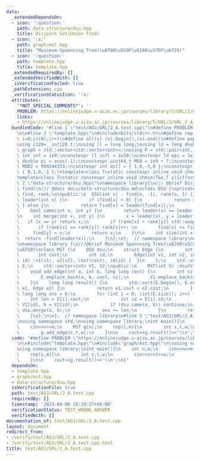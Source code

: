 ```yaml
---
data:
  _extendedDependsOn:
  - icon: ':question:'
    path: data-structure/dsu.hpp
    title: Disjoint Set(Union find)
  - icon: ':x:'
    path: graph/mst.hpp
    title: "Minimum Spannning Tree(\u6700\u5C0F\u5168\u57DF\u6728)"
  - icon: ':question:'
    path: template.hpp
    title: template.hpp
  _extendedRequiredBy: []
  _extendedVerifiedWith: []
  _isVerificationFailed: true
  _pathExtension: cpp
  _verificationStatusIcon: ':x:'
  attributes:
    '*NOT_SPECIAL_COMMENTS*': ''
    PROBLEM: https://onlinejudge.u-aizu.ac.jp/courses/library/5/GRL/2/GRL_2_A
    links:
    - https://onlinejudge.u-aizu.ac.jp/courses/library/5/GRL/2/GRL_2_A
  bundledCode: "#line 1 \"test/AOJ/GRL/2_A.test.cpp\"\n#define PROBLEM \"https://onlinejudge.u-aizu.ac.jp/courses/library/5/GRL/2/GRL_2_A\"\
    \n\n#line 2 \"template.hpp\"\n#include<bits/stdc++.h>\n#define rep(i, N)  for(int\
    \ i=0;i<(N);i++)\n#define all(x) (x).begin(),(x).end()\n#define popcount(x) __builtin_popcount(x)\n\
    using i128=__int128_t;\nusing ll = long long;\nusing ld = long double;\nusing\
    \ graph = std::vector<std::vector<int>>;\nusing P = std::pair<int, int>;\nconstexpr\
    \ int inf = 1e9;\nconstexpr ll infl = 1e18;\nconstexpr ld eps = 1e-6;\nconst long\
    \ double pi = acos(-1);\nconstexpr uint64_t MOD = 1e9 + 7;\nconstexpr uint64_t\
    \ MOD2 = 998244353;\nconstexpr int dx[] = { 1,0,-1,0 };\nconstexpr int dy[] =\
    \ { 0,1,0,-1 };\ntemplate<class T>static constexpr inline void chmax(T&x,T y){if(x<y)x=y;}\n\
    template<class T>static constexpr inline void chmin(T&x,T y){if(x>y)x=y;}\n#line\
    \ 2 \"data-structure/dsu.hpp\"\nnamespace library{\n/// @brief Disjoint Set(Union\
    \ find)\n/// @docs docs/data-structure/dsu.md\nclass DSU {\nprivate:\n  std::vector<int>\
    \ find, rank;\n\npublic:\n  DSU(int n) : find(n, -1), rank(n, 1) {}\n\n    int\
    \ leader(int x) {\n        if (find[x] < 0) {\n            return x;\n       \
    \ } else {\n            return find[x] = leader(find[x]);\n        }\n    }\n\
    \    bool same(int x, int y) {\n        return leader(x) == leader(y);\n    }\n\
    \n    int merge(int x, int y) {\n        x = leader(x), y = leader(y);\n     \
    \   if (x == y) return x;\n        if (rank[x] < rank[y]) std::swap(x, y);\n \
    \       if (rank[x] == rank[y]) rank[x]++; \n        find[x] += find[y];\n   \
    \     find[y] = x;\n        return x;\n    }\n\n    int size(int x) {\n      \
    \  return -find[leader(x)];\n    }\n};\n};  // namespace library\n#line 4 \"graph/mst.hpp\"\
    \nnamespace library {\n///@brief Minimum Spannning Tree(\u6700\u5C0F\u5168\u57DF\
    \u6728)\nclass MST {\n    DSU dsu;\n    struct Edge {\n        int v1, v2;\n \
    \       int cost;\n        int id;\n        Edge(int v1, int v2, int cost, int\
    \ id) :v1(v1), v2(v2), cost(cost), id(id) {  }\n    };\n    std::vector<Edge>\
    \ E;\n    std::vector<int> V1, V2;\npublic:\n    MST(int V) :dsu(V) {E.reserve(V);}\n\
    \    void add_edge(int a, int b, long long cost) {\n        int sz = E.size();\n\
    \        E.emplace_back(a, b, cost, sz);\n        V1.emplace_back(a), V2.emplace_back(b);\n\
    \    }\n    long long result() {\n        std::sort(E.begin(), E.end(), [&](Edge\
    \ e1, Edge e2) {\n            return e1.cost < e2.cost;\n        });\n       \
    \ long long ans = 0;\n        for (int i = 0; (int)E.size(); i++) {\n        \
    \    int len = E[i].cost;\n            int id = E[i].id;\n            int a =\
    \ V1[id], b = V2[id];\n            if (dsu.same(a, b)) continue;\n           \
    \ dsu.merge(a, b);\n            ans += len;\n        }\n        return ans;\n\
    \    }\n};\n\n};  // namespace library\n#line 5 \"test/AOJ/GRL/2_A.test.cpp\"\n\
    \nusing namespace std;\nusing namespace library;\nint main(){\n    int n,m;\n\
    \    cin>>n>>m;\n    MST g(n);\n    rep(i,m){\n        int s,t,w;\n        cin>>s>>t>>w;\n\
    \        g.add_edge(s,t,w);\n    }\n\n    cout<<g.result()<<'\\n';\n}\n"
  code: "#define PROBLEM \"https://onlinejudge.u-aizu.ac.jp/courses/library/5/GRL/2/GRL_2_A\"\
    \n\n#include\"template.hpp\"\n#include\"graph/mst.hpp\"\n\nusing namespace std;\n\
    using namespace library;\nint main(){\n    int n,m;\n    cin>>n>>m;\n    MST g(n);\n\
    \    rep(i,m){\n        int s,t,w;\n        cin>>s>>t>>w;\n        g.add_edge(s,t,w);\n\
    \    }\n\n    cout<<g.result()<<'\\n';\n}"
  dependsOn:
  - template.hpp
  - graph/mst.hpp
  - data-structure/dsu.hpp
  isVerificationFile: true
  path: test/AOJ/GRL/2_A.test.cpp
  requiredBy: []
  timestamp: '2023-04-06 18:29:27+09:00'
  verificationStatus: TEST_WRONG_ANSWER
  verifiedWith: []
documentation_of: test/AOJ/GRL/2_A.test.cpp
layout: document
redirect_from:
- /verify/test/AOJ/GRL/2_A.test.cpp
- /verify/test/AOJ/GRL/2_A.test.cpp.html
title: test/AOJ/GRL/2_A.test.cpp
---
```

